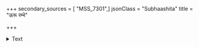+++
secondary_sources = [ "MSS_7301",]
jsonClass = "Subhaashita"
title = "ऊरू रम्भे"

+++

<details><summary>Text</summary>

ऊरू रम्भे बाहू लते विधात्रा कुचौ पुनः कमले।  
यौवनमुपवनमस्यां मदनविलासाय किं रचितम्॥
</details>
